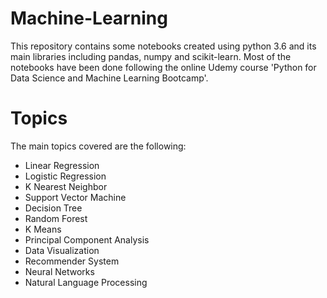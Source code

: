 # Machine-Learning
This repository contains some notebooks created using python 3.6 and its main libraries including pandas, numpy and scikit-learn.
Most of the notebooks have been done following the online Udemy course 'Python for Data Science and Machine Learning Bootcamp'.

# Topics
The main topics covered are the following:
 * Linear Regression
 * Logistic Regression
 * K Nearest Neighbor
 * Support Vector Machine
 * Decision Tree
 * Random Forest
 * K Means
 * Principal Component Analysis
 * Data Visualization
 * Recommender System
 * Neural Networks
 * Natural Language Processing

